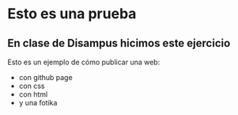 # Esto es una prueba
## En clase de Disampus hicimos este ejercicio
Esto es un ejemplo de cómo publicar una web:
- con github page
- con css
- con html
- y una fotika

